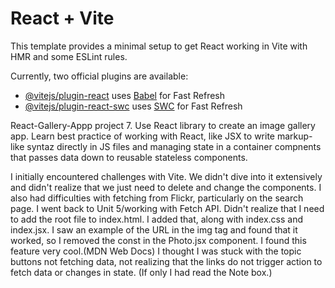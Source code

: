 # React + Vite

This template provides a minimal setup to get React working in Vite with HMR and some ESLint rules.

Currently, two official plugins are available:

- [@vitejs/plugin-react](https://github.com/vitejs/vite-plugin-react/blob/main/packages/plugin-react/README.md) uses [Babel](https://babeljs.io/) for Fast Refresh
- [@vitejs/plugin-react-swc](https://github.com/vitejs/vite-plugin-react-swc) uses [SWC](https://swc.rs/) for Fast Refresh

React-Gallery-Appp project 7.
Use React library to create an image gallery app. 
Learn best practice of working with React, like JSX to write markup-like syntaz directly in JS files and managing state in a container compnents that passes data down to reusable stateless components. 


I initially encountered challenges with Vite. We didn't dive into it extensively and didn't realize that we just need to delete and change the components. 
I also had difficulties with fetching from Flickr, particularly on the search page. I went back to Unit 5/working with Fetch API.
Didn't realize that I need to add the root file to index.html. I added that, along with index.css and index.jsx.
I saw an example of the URL in the img tag and found that it worked, so I removed the const in the Photo.jsx component. I found this feature very cool.(MDN Web Docs)
I thought I was stuck with the topic buttons not fetching data, not realizing that the links do not trigger action to fetch data or changes in state.
 (If only I had read the Note box.)